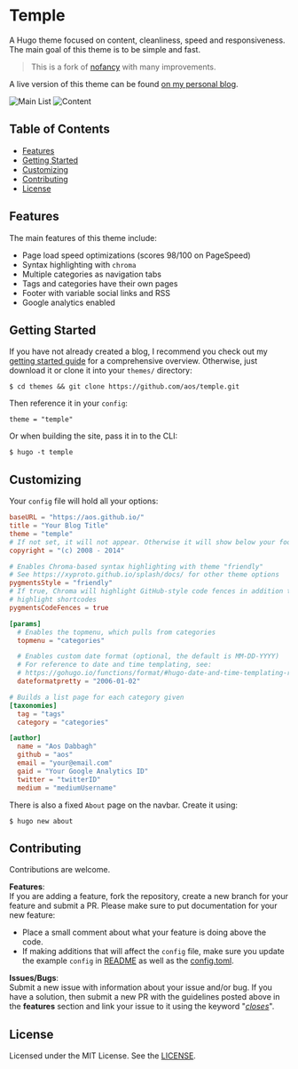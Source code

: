 # Temple 

A Hugo theme focused on content, cleanliness, speed and responsiveness. The main
goal of this theme is to be simple and fast.

> This is a fork of [nofancy](https://github.com/gizak/nofancy) with many
improvements.

A live version of this theme can be found 
[on my personal blog](https://aos.github.io).

![Main List](/images/tn.png)
![Content](/images/screenshot.png)

## Table of Contents
* [Features](#features)
* [Getting Started](#getting-started)
* [Customizing](#customizing)
* [Contributing](#contributing)
* [License](#license)

## Features
The main features of this theme include:
* Page load speed optimizations (scores 98/100 on PageSpeed)
* Syntax highlighting with `chroma`
* Multiple categories as navigation tabs
* Tags and categories have their own pages
* Footer with variable social links and RSS
* Google analytics enabled

## Getting Started
If you have not already created a blog, I recommend you check out my [getting
started guide](https://aos.github.io/2017/11/23/practical-guide-to-setting-up-a-hugo-blog/) for a comprehensive overview. Otherwise, just download it or clone it into
your `themes/` directory:
```
$ cd themes && git clone https://github.com/aos/temple.git
```
Then reference it in your `config`:
```
theme = "temple"
```
Or when building the site, pass it in to the CLI:
```
$ hugo -t temple
```

## Customizing
Your `config` file will hold all your options:
```toml
baseURL = "https://aos.github.io/"
title = "Your Blog Title"
theme = "temple"
# If not set, it will not appear. Otherwise it will show below your footer links
copyright = "(c) 2008 - 2014"

# Enables Chroma-based syntax highlighting with theme "friendly"
# See https://xyproto.github.io/splash/docs/ for other theme options
pygmentsStyle = "friendly"
# If true, Chroma will highlight GitHub-style code fences in addition to
# highlight shortcodes
pygmentsCodeFences = true

[params]
  # Enables the topmenu, which pulls from categories
  topmenu = "categories"

  # Enables custom date format (optional, the default is MM-DD-YYYY)
  # For reference to date and time templating, see:
  # https://gohugo.io/functions/format/#hugo-date-and-time-templating-reference
  dateformatpretty = "2006-01-02"

# Builds a list page for each category given
[taxonomies]
  tag = "tags"
  category = "categories"

[author]
  name = "Aos Dabbagh"
  github = "aos"
  email = "your@email.com"
  gaid = "Your Google Analytics ID"
  twitter = "twitterID"
  medium = "mediumUsername"
```

There is also a fixed `About` page on the navbar. Create it using:
```
$ hugo new about
```

## Contributing
Contributions are welcome. 

**Features**:  
If you are adding a feature, fork the repository, create a new branch
for your feature and submit a PR. Please make sure to put documentation for your
new feature:
- Place a small comment about what your feature is doing above the code.
- If making additions that will affect the `config` file, make sure you update
  the example `config` in [README](README.md) as well as the
  [config.toml](exampleSite/config.toml).

**Issues/Bugs**:  
Submit a new issue with information about your issue and/or bug. If you
have a solution, then submit a new PR with the guidelines posted above in the
**features** section and link your issue to it using the keyword "[*closes*](https://help.github.com/articles/closing-issues-using-keywords/)".

## License
Licensed under the MIT License. See the [LICENSE](LICENSE).
